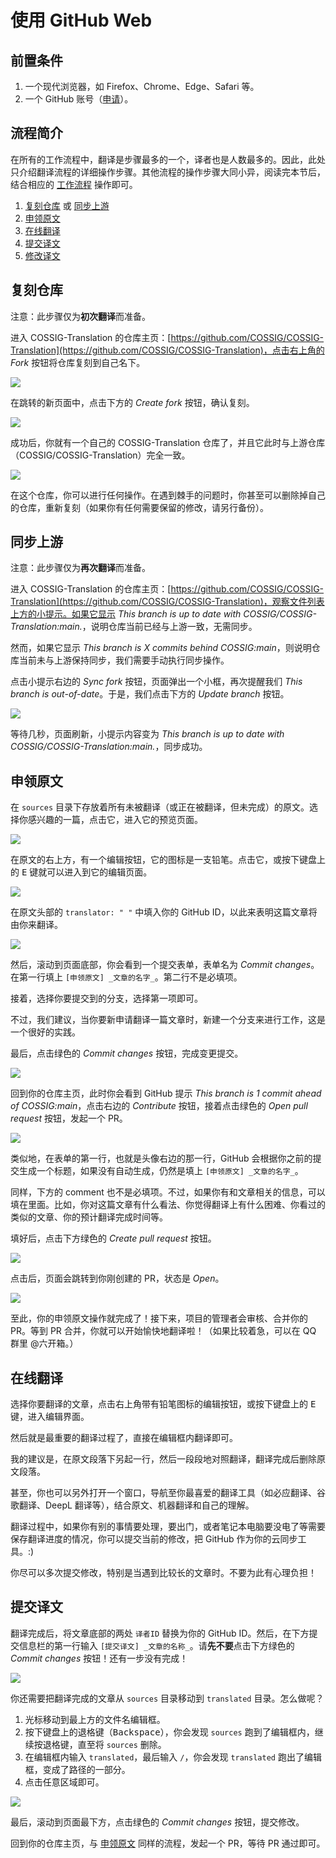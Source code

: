 # 使用 GitHub Web

## 前置条件

1. 一个现代浏览器，如 Firefox、Chrome、Edge、Safari 等。
2. 一个 GitHub 账号（[申请](https://github.com/signup)）。

## 流程简介

在所有的工作流程中，翻译是步骤最多的一个，译者也是人数最多的。因此，此处只介绍翻译流程的详细操作步骤。其他流程的操作步骤大同小异，阅读完本节后，结合相应的 [工作流程](../index.md#工作流程) 操作即可。

1. [复刻仓库](#复刻仓库) 或 [同步上游](#同步上游)
2. [申领原文](#申领原文)
3. [在线翻译](#在线翻译)
4. [提交译文](#提交译文)
5. [修改译文](#修改译文)

## 复刻仓库

注意：此步骤仅为**初次翻译**而准备。

进入 COSSIG-Translation 的仓库主页：[https://github.com/COSSIG/COSSIG-Translation](https://github.com/COSSIG/COSSIG-Translation)，点击右上角的 _Fork_ 按钮将仓库复刻到自己名下。

![](../assets/images/fork-web.jpg)

在跳转的新页面中，点击下方的 _Create fork_ 按钮，确认复刻。

![](../assets/images/create-fork-web.jpg)

成功后，你就有一个自己的 COSSIG-Translation 仓库了，并且它此时与上游仓库（COSSIG/COSSIG-Translation）完全一致。

![](../assets/images/created-fork-web.jpg)

在这个仓库，你可以进行任何操作。在遇到棘手的问题时，你甚至可以删除掉自己的仓库，重新复刻（如果你有任何需要保留的修改，请另行备份）。

## 同步上游

注意：此步骤仅为**再次翻译**而准备。

进入 COSSIG-Translation 的仓库主页：[https://github.com/COSSIG/COSSIG-Translation](https://github.com/COSSIG/COSSIG-Translation)，观察文件列表上方的小提示。如果它显示 _This branch is up to date with COSSIG/COSSIG-Translation:main._，说明仓库当前已经与上游一致，无需同步。

然而，如果它显示 _This branch is X commits behind COSSIG:main_，则说明仓库当前未与上游保持同步，我们需要手动执行同步操作。

点击小提示右边的 _Sync fork_ 按钮，页面弹出一个小框，再次提醒我们 _This branch is out-of-date_。于是，我们点击下方的 _Update branch_ 按钮。

![](../assets/images/sync-fork-web.jpg)

等待几秒，页面刷新，小提示内容变为 _This branch is up to date with COSSIG/COSSIG-Translation:main._，同步成功。

## 申领原文

在 `sources` 目录下存放着所有未被翻译（或正在被翻译，但未完成）的原文。选择你感兴趣的一篇，点击它，进入它的预览页面。

![](../assets/images/request-sources.jpg)

在原文的右上方，有一个编辑按钮，它的图标是一支铅笔。点击它，或按下键盘上的 <kbd>E</kbd> 键就可以进入到它的编辑页面。

![](../assets/images/edit-button.jpg)

在原文头部的 `translator: " "` 中填入你的 GitHub ID，以此来表明这篇文章将由你来翻译。

![](../assets/images/request-translator.jpg)

然后，滚动到页面底部，你会看到一个提交表单，表单名为 _Commit changes_。在第一行填上 `[申领原文] _文章的名字_`。第二行不是必填项。

接着，选择你要提交到的分支，选择第一项即可。

不过，我们建议，当你要新申请翻译一篇文章时，新建一个分支来进行工作，这是一个很好的实践。

最后，点击绿色的 _Commit changes_ 按钮，完成变更提交。

![](../assets/images/request-commit-changes.jpg)

回到你的仓库主页，此时你会看到 GitHub 提示 _This branch is 1 commit ahead of COSSIG:main_，点击右边的 _Contribute_ 按钮，接着点击绿色的 _Open pull request_ 按钮，发起一个 PR。

![](../assets/images/request-contribute.jpg)

类似地，在表单的第一行，也就是头像右边的那一行，GitHub 会根据你之前的提交生成一个标题，如果没有自动生成，仍然是填上 `[申领原文] _文章的名字_`。

同样，下方的 comment 也不是必填项。不过，如果你有和文章相关的信息，可以填在里面。比如，你对这篇文章有什么看法、你觉得翻译上有什么困难、你看过的类似的文章、你的预计翻译完成时间等。

填好后，点击下方绿色的 _Create pull request_ 按钮。

![](../assets/images/request-open-pr.jpg)

点击后，页面会跳转到你刚创建的 PR，状态是 _Open_。

![](../assets/images/request-opened-pr.jpg)

至此，你的申领原文操作就完成了！接下来，项目的管理者会审核、合并你的 PR。等到 PR 合并，你就可以开始愉快地翻译啦！（如果比较着急，可以在 QQ 群里 @六开箱。）

## 在线翻译

选择你要翻译的文章，点击右上角带有铅笔图标的编辑按钮，或按下键盘上的 <kbd>E</kbd> 键，进入编辑界面。

然后就是最重要的翻译过程了，直接在编辑框内翻译即可。

我的建议是，在原文段落下另起一行，然后一段段地对照翻译，翻译完成后删除原文段落。

甚至，你也可以另外打开一个窗口，导航至你最喜爱的翻译工具（如必应翻译、谷歌翻译、DeepL 翻译等），结合原文、机器翻译和自己的理解。

翻译过程中，如果你有别的事情要处理，要出门，或者笔记本电脑要没电了等需要保存翻译进度的情况，你可以提交当前的修改，把 GitHub 作为你的云同步工具。:)

你尽可以多次提交修改，特别是当遇到比较长的文章时。不要为此有心理负担！

## 提交译文

翻译完成后，将文章底部的两处 `译者ID` 替换为你的 GitHub ID。然后，在下方提交信息栏的第一行输入 `[提交译文] _文章的名称_`。请**先不要**点击下方绿色的 _Commit changes_ 按钮！还有一步没有完成！

![](../assets/images/complete-commit-changes.jpg)

你还需要把翻译完成的文章从 `sources` 目录移动到 `translated` 目录。怎么做呢？

1. 光标移动到最上方的文件名编辑框。
2. 按下键盘上的退格键（<kbd>Backspace</kbd>），你会发现 `sources` 跑到了编辑框内，继续按退格键，直至将 `sources` 删除。
3. 在编辑框内输入 `translated`，最后输入 `/`，你会发现 `translated` 跑出了编辑框，变成了路径的一部分。
4. 点击任意区域即可。

![](../assets/images/complete-move-file.gif)

最后，滚动到页面最下方，点击绿色的 _Commit changes_ 按钮，提交修改。

回到你的仓库主页，与 [申领原文](#申领原文) 同样的流程，发起一个 PR，等待 PR 通过即可。
